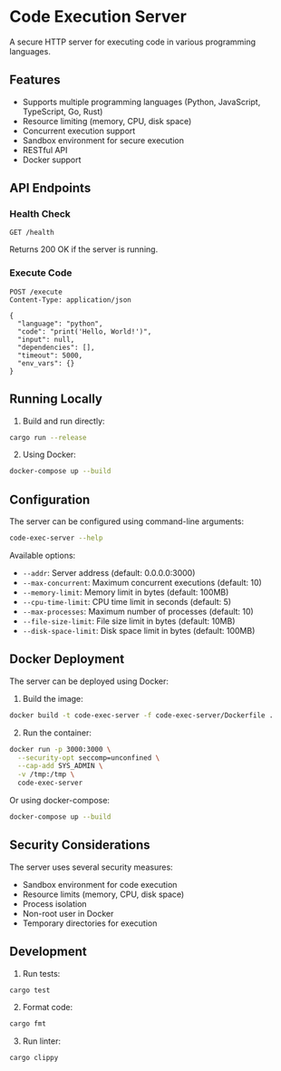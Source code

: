 # Code Execution Server

A secure HTTP server for executing code in various programming languages.

## Features

- Supports multiple programming languages (Python, JavaScript, TypeScript, Go, Rust)
- Resource limiting (memory, CPU, disk space)
- Concurrent execution support
- Sandbox environment for secure execution
- RESTful API
- Docker support

## API Endpoints

### Health Check

```
GET /health
```

Returns 200 OK if the server is running.

### Execute Code

```
POST /execute
Content-Type: application/json

{
  "language": "python",
  "code": "print('Hello, World!')",
  "input": null,
  "dependencies": [],
  "timeout": 5000,
  "env_vars": {}
}
```

## Running Locally

1. Build and run directly:

```bash
cargo run --release
```

2. Using Docker:

```bash
docker-compose up --build
```

## Configuration

The server can be configured using command-line arguments:

```bash
code-exec-server --help
```

Available options:

- `--addr`: Server address (default: 0.0.0.0:3000)
- `--max-concurrent`: Maximum concurrent executions (default: 10)
- `--memory-limit`: Memory limit in bytes (default: 100MB)
- `--cpu-time-limit`: CPU time limit in seconds (default: 5)
- `--max-processes`: Maximum number of processes (default: 10)
- `--file-size-limit`: File size limit in bytes (default: 10MB)
- `--disk-space-limit`: Disk space limit in bytes (default: 100MB)

## Docker Deployment

The server can be deployed using Docker:

1. Build the image:

```bash
docker build -t code-exec-server -f code-exec-server/Dockerfile .
```

2. Run the container:

```bash
docker run -p 3000:3000 \
  --security-opt seccomp=unconfined \
  --cap-add SYS_ADMIN \
  -v /tmp:/tmp \
  code-exec-server
```

Or using docker-compose:

```bash
docker-compose up --build
```

## Security Considerations

The server uses several security measures:

- Sandbox environment for code execution
- Resource limits (memory, CPU, disk space)
- Process isolation
- Non-root user in Docker
- Temporary directories for execution

## Development

1. Run tests:

```bash
cargo test
```

2. Format code:

```bash
cargo fmt
```

3. Run linter:

```bash
cargo clippy
```
